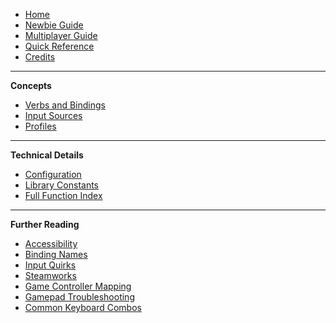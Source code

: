 - [Home](README)
- [Newbie Guide](Newbie-Guide)
- [Multiplayer Guide](Multiplayer-Guide)
- [Quick Reference](Quick-Reference)
- [Credits](Credits)

---

**Concepts**

- [Verbs and Bindings](Verbs-and-Bindings)
- [Input Sources](Input-Sources)
- [Profiles](Profiles)

---

**Technical Details**

- [Configuration](Configuration)
- [Library Constants](Library-Constants)
- [Full Function Index](Function-Index)

---

**Further Reading**

- [Accessibility](Accessibility)
- [Binding Names](Binding-Names)
- [Input Quirks](Input-Quirks)
- [Steamworks](Steamworks)
- [Game Controller Mapping](Controller-Mapping)
- [Gamepad Troubleshooting](Gamepad-Troubleshooting)
- [Common Keyboard Combos](Common-Keyboard-Combos)